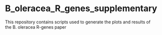 # B_oleracea_R_genes_supplementary
This repository contains scripts used to generate the plots and results of the B. oleracea R-genes paper
